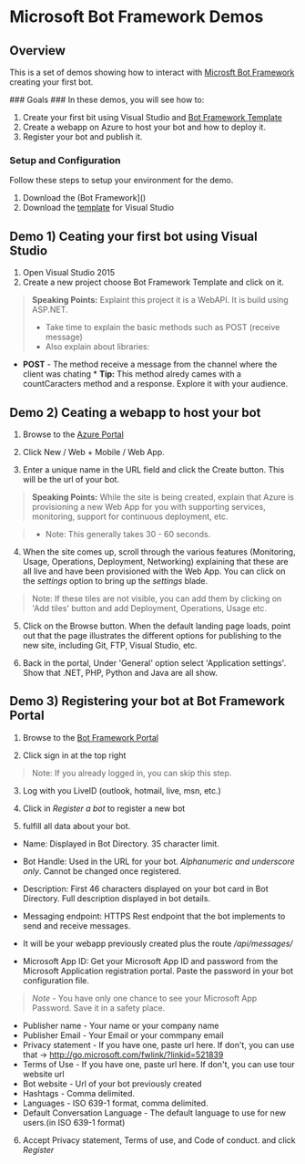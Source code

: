 # Microsoft Bot Framework Demos #

<a name="Overview"></a>
## Overview ##
This is a set of demos showing how to interact with [Microsft Bot Framework](https://dev.botframework.com) creating your first bot.

<a id="goals" />
### Goals ###
In these demos, you will see how to:

1. Create your first bit using Visual Studio and [Bot Framework Template]("site")
2. Create a webapp on Azure to host your bot and how to deploy it.
3. Register your bot and publish it.

<a name="setup"></a>
### Setup and Configuration ###
Follow these steps to setup your environment for the demo.

1. Download the (Bot Framework]()
2. Download the [template]() for Visual Studio

<a name="Demo1"></a>
## Demo 1) Ceating your first bot using Visual Studio ##

1. Open Visual Studio 2015
2. Create a new project choose Bot Framework Template and click on it.

> **Speaking Points:** Explaint this project it is a WebAPI. It is build using ASP.NET.
>- Take time to explain the basic methods such as POST (receive message)
>- Also explain about libraries:
       
 * **POST** - The method receive a message from the channel where the client was chating
        * **Tip:** This method alredy cames with a countCaracters method and a response. Explore it with your audience.


<a name="Demo2"></a>
## Demo 2) Ceating a webapp to host your bot

1. Browse to the [Azure Portal](https://portal.azure.com)

2. Click New / Web + Mobile / Web App.

3. Enter a unique name in the URL field and click the Create button. This will be the url of your bot.

> **Speaking Points:** While the site is being created, explain that Azure is provisioning a new Web App for you with supporting services, monitoring, support for continuous deployment, etc.

>- Note: This generally takes 30 - 60 seconds.

4. When the site comes up, scroll through the various features (Monitoring, Usage, Operations, Deployment, Networking) explaining that these are all live and have been provisioned with the Web App. You can click on the _settings_ option to bring up the _settings_ blade.

> Note: If these tiles are not visible, you can add them by clicking on 'Add tiles' button and add Deployment, Operations, Usage etc.

5. Click on the Browse button. When the default landing page loads, point out that the page illustrates the different options for publishing to the new site, including Git, FTP, Visual Studio, etc.

6.  Back in the portal, Under 'General' option select 'Application settings'. Show that .NET, PHP, Python and Java are all show.


<a name="Demo3"></a>
## Demo 3) Registering your bot at Bot Framework Portal

1. Browse to the [Bot Framework Portal](https://dev.botframework.com/)

2. Click sign in at the top right

> Note: If you already logged in, you can skip this step.

3. Log with you LiveID (outlook, hotmail, live, msn, etc.)

4. Click in *Register a bot* to register a new bot

5. fulfill all data about your bot.
* Name: Displayed in Bot Directory. 35 character limit.
* Bot Handle: Used in the URL for your bot. *Alphanumeric and underscore only*. Cannot be changed once registered.
* Description: First 46 characters displayed on your bot card in Bot Directory. Full description displayed in bot details.

* Messaging endpoint: HTTPS Rest endpoint that the bot implements to send and receive messages.
- It will be your webapp previously created plus the route */api/messages/*
* Microsoft App ID: Get your Microsoft App ID and password from the Microsoft Application registration portal. Paste the password in your bot configuration file.
> *Note* - You have only one chance to see your Microsoft App Password. Save it in a safety place.

* Publisher name - Your name or your company name
* Publisher Email - Your Email or your commpany email
* Privacy statement - If you have one, paste url here. If don't, you can use that -> http://go.microsoft.com/fwlink/?linkid=521839
* Terms of Use - If you have one, paste url here. If don't, you can use tour website url
* Bot website - Url of your bot previously created
* Hashtags - Comma delimited.
* Languages - ISO 639-1 format, comma delimited.
* Default Conversation Language - The default language to use for new users.(in ISO 639-1 format)

6.  Accept Privacy statement, Terms of use, and Code of conduct. and click _Register_